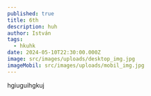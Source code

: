 ```yaml
---
published: true
title: 6th
description: huh
author: István
tags:
  - hkuhk
date: 2024-05-10T22:30:00.000Z
image: src/images/uploads/desktop_img.jpg
imageMobil: src/images/uploads/mobil_img.jpg
---
```

hgiuguihgkuj
